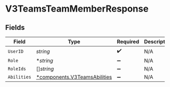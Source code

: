 # V3TeamsTeamMemberResponse


## Fields

| Field                                                                       | Type                                                                        | Required                                                                    | Description                                                                 |
| --------------------------------------------------------------------------- | --------------------------------------------------------------------------- | --------------------------------------------------------------------------- | --------------------------------------------------------------------------- |
| `UserID`                                                                    | *string*                                                                    | :heavy_check_mark:                                                          | N/A                                                                         |
| `Role`                                                                      | **string*                                                                   | :heavy_minus_sign:                                                          | N/A                                                                         |
| `RoleIds`                                                                   | []*string*                                                                  | :heavy_minus_sign:                                                          | N/A                                                                         |
| `Abilities`                                                                 | [*components.V3TeamsAbilities](../../models/components/v3teamsabilities.md) | :heavy_minus_sign:                                                          | N/A                                                                         |